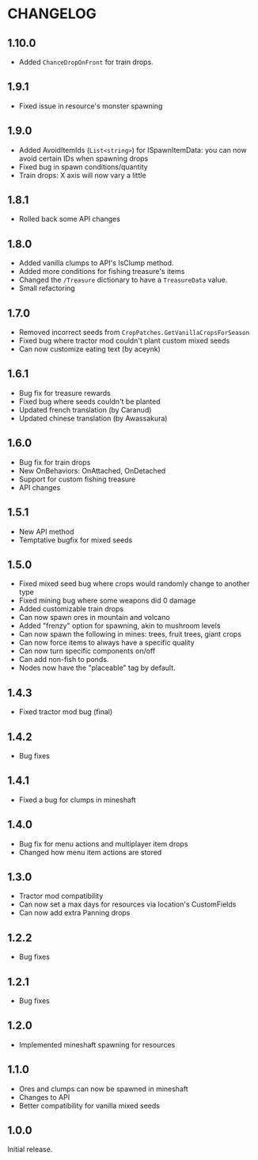 # CHANGELOG

## 1.10.0
- Added `ChanceDropOnFront` for train drops.

## 1.9.1
- Fixed issue in resource's monster spawning

## 1.9.0
- Added AvoidItemIds (`List<string>`) for ISpawnItemData: you can now avoid certain IDs when spawning drops
- Fixed bug in spawn conditions/quantity
- Train drops: X axis will now vary a little

## 1.8.1
- Rolled back some API changes

## 1.8.0
- Added vanilla clumps to API's IsClump method.
- Added more conditions for fishing treasure's items
- Changed the `/Treasure` dictionary to have a `TreasureData` value.
- Small refactoring

## 1.7.0
- Removed incorrect seeds from `CropPatches.GetVanillaCropsForSeason`
- Fixed bug where tractor mod couldn't plant custom mixed seeds
- Can now customize eating text (by aceynk)

## 1.6.1
- Bug fix for treasure rewards
- Fixed bug where seeds couldn't be planted
- Updated french translation (by Caranud)
- Updated chinese translation (by Awassakura)

## 1.6.0
- Bug fix for train drops
- New OnBehaviors: OnAttached, OnDetached
- Support for custom fishing treasure
- API changes

## 1.5.1
- New API method
- Temptative bugfix for mixed seeds 

## 1.5.0
- Fixed mixed seed bug where crops would randomly change to another type
- Fixed mining bug where some weapons did 0 damage
- Added customizable train drops
- Can now spawn ores in mountain and volcano
- Added "frenzy" option for spawning, akin to mushroom levels
- Can now spawn the following in mines: trees, fruit trees, giant crops
- Can now force items to always have a specific quality
- Can now turn specific components on/off
- Can add non-fish to ponds.
- Nodes now have the "placeable" tag by default.

## 1.4.3
- Fixed tractor mod bug (final)

## 1.4.2
- Bug fixes

## 1.4.1
- Fixed a bug for clumps in mineshaft

## 1.4.0
- Bug fix for menu actions and multiplayer item drops
- Changed how menu item actions are stored

## 1.3.0
- Tractor mod compatibility
- Can now set a max days for resources via location's CustomFields
- Can now add extra Panning drops

## 1.2.2
- Bug fixes

## 1.2.1
- Bug fixes

## 1.2.0
- Implemented mineshaft spawning for resources

## 1.1.0
- Ores and clumps can now be spawned in mineshaft
- Changes to API
- Better compatibility for vanilla mixed seeds

## 1.0.0
Initial release.
